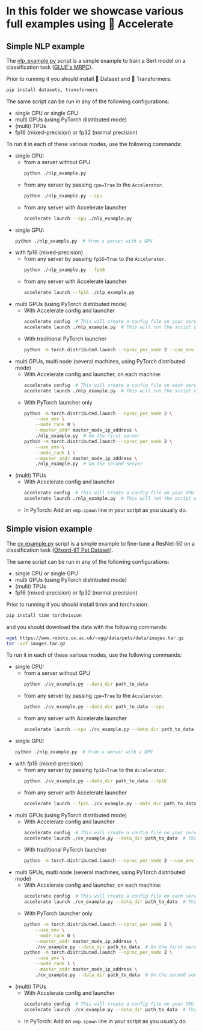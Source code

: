 <!---
Copyright 2021 The HuggingFace Team. All rights reserved.

Licensed under the Apache License, Version 2.0 (the "License");
you may not use this file except in compliance with the License.
You may obtain a copy of the License at

    http://www.apache.org/licenses/LICENSE-2.0

Unless required by applicable law or agreed to in writing, software
distributed under the License is distributed on an "AS IS" BASIS,
WITHOUT WARRANTIES OR CONDITIONS OF ANY KIND, either express or implied.
See the License for the specific language governing permissions and
limitations under the License.
-->

# In this folder we showcase various full examples using 🤗 Accelerate

## Simple NLP example

The [nlp_example.py](./nlp_example.py) script is a simple example to train a Bert model on a classification task ([GLUE's MRPC](https://www.microsoft.com/en-us/download/details.aspx?id=52398)).

Prior to running it you should install 🤗 Dataset and 🤗 Transformers:

```bash
pip install datasets, transformers
```

The same script can be run in any of the following configurations:
- single CPU or single GPU
- multi GPUs (using PyTorch distributed mode)
- (multi) TPUs
- fp16 (mixed-precision) or fp32 (normal precision)

To run it in each of these various modes, use the following commands:
- single CPU:
    * from a server without GPU
        ```bash
        python ./nlp_example.py
        ```
    * from any server by passing `cpu=True` to the `Accelerator`.
        ```bash
        python ./nlp_example.py --cpu
        ```
    * from any server with Accelerate launcher
        ```bash
        accelerate launch --cpu ./nlp_example.py
        ```
- single GPU:
    ```bash
    python ./nlp_example.py  # from a server with a GPU
    ```
- with fp16 (mixed-precision)
    * from any server by passing `fp16=True` to the `Accelerator`.
        ```bash
        python ./nlp_example.py --fp16
        ```
    * from any server with Accelerate launcher
        ```bash
        accelerate launch --fp16 ./nlp_example.py
- multi GPUs (using PyTorch distributed mode)
    * With Accelerate config and launcher
        ```bash
        accelerate config  # This will create a config file on your server
        accelerate launch ./nlp_example.py  # This will run the script on your server
        ```
    * With traditional PyTorch launcher
        ```bash
        python -m torch.distributed.launch --nproc_per_node 2 --use_env ./nlp_example.py
        ```
- multi GPUs, multi node (several machines, using PyTorch distributed mode)
    * With Accelerate config and launcher, on each machine:
        ```bash
        accelerate config  # This will create a config file on each server
        accelerate launch ./nlp_example.py  # This will run the script on each server
        ```
    * With PyTorch launcher only
        ```bash
        python -m torch.distributed.launch --nproc_per_node 2 \
            --use_env \
            --node_rank 0 \
            --master_addr master_node_ip_address \
            ./nlp_example.py  # On the first server
        python -m torch.distributed.launch --nproc_per_node 2 \
            --use_env \
            --node_rank 1 \
            --master_addr master_node_ip_address \
            ./nlp_example.py  # On the second server
        ```
- (multi) TPUs
    * With Accelerate config and launcher
        ```bash
        accelerate config  # This will create a config file on your TPU server
        accelerate launch ./nlp_example.py  # This will run the script on each server
        ```
    * In PyTorch:
        Add an `xmp.spawn` line in your script as you usually do.


## Simple vision example

The [cv_example.py](./cv_example.py) script is a simple example to fine-tune a ResNet-50 on a classification task ([Ofxord-IIT Pet Dataset](https://www.robots.ox.ac.uk/~vgg/data/pets/)).

The same script can be run in any of the following configurations:
- single CPU or single GPU
- multi GPUs (using PyTorch distributed mode)
- (multi) TPUs
- fp16 (mixed-precision) or fp32 (normal precision)

Prior to running it you should install timm and torchvision:

```bash
pip install timm torchvision
```

and you should download the data with the following commands:

```bash
wget https://www.robots.ox.ac.uk/~vgg/data/pets/data/images.tar.gz
tar -xzf images.tar.gz
```

To run it in each of these various modes, use the following commands:
- single CPU:
    * from a server without GPU
        ```bash
        python ./cv_example.py --data_dir path_to_data
        ```
    * from any server by passing `cpu=True` to the `Accelerator`.
        ```bash
        python ./cv_example.py --data_dir path_to_data --cpu
        ```
    * from any server with Accelerate launcher
        ```bash
        accelerate launch --cpu ./cv_example.py --data_dir path_to_data
        ```
- single GPU:
    ```bash
    python ./nlp_example.py  # from a server with a GPU
    ```
- with fp16 (mixed-precision)
    * from any server by passing `fp16=True` to the `Accelerator`.
        ```bash
        python ./cv_example.py --data_dir path_to_data --fp16
        ```
    * from any server with Accelerate launcher
        ```bash
        accelerate launch --fp16 ./cv_example.py --data_dir path_to_data
- multi GPUs (using PyTorch distributed mode)
    * With Accelerate config and launcher
        ```bash
        accelerate config  # This will create a config file on your server
        accelerate launch ./cv_example.py --data_dir path_to_data  # This will run the script on your server
        ```
    * With traditional PyTorch launcher
        ```bash
        python -m torch.distributed.launch --nproc_per_node 2 --use_env ./cv_example.py --data_dir path_to_data
        ```
- multi GPUs, multi node (several machines, using PyTorch distributed mode)
    * With Accelerate config and launcher, on each machine:
        ```bash
        accelerate config  # This will create a config file on each server
        accelerate launch ./cv_example.py --data_dir path_to_data  # This will run the script on each server
        ```
    * With PyTorch launcher only
        ```bash
        python -m torch.distributed.launch --nproc_per_node 2 \
            --use_env \
            --node_rank 0 \
            --master_addr master_node_ip_address \
            ./cv_example.py --data_dir path_to_data  # On the first server
        python -m torch.distributed.launch --nproc_per_node 2 \
            --use_env \
            --node_rank 1 \
            --master_addr master_node_ip_address \
            ./cv_example.py --data_dir path_to_data  # On the second server
        ```
- (multi) TPUs
    * With Accelerate config and launcher
        ```bash
        accelerate config  # This will create a config file on your TPU server
        accelerate launch ./cv_example.py --data_dir path_to_data  # This will run the script on each server
        ```
    * In PyTorch:
        Add an `xmp.spawn` line in your script as you usually do.
